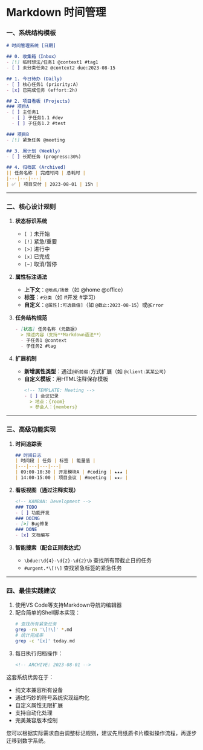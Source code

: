 # Markdown 时间管理

### 一、系统结构模板
```markdown
# 时间管理系统 [日期]

## 0. 收集箱（Inbox）
- [!] 临时想法/任务1 @context1 #tag1
- [ ] 未分类任务2 @context2 due:2023-08-15

## 1. 今日待办 (Daily)
- [ ] 核心任务1 (priority:A)
- [x] 已完成任务 (effort:2h)

## 2. 项目看板 (Projects)
### 项目A
- [ ] 主任务1
  - [ ] 子任务1.1 #dev
  - [ ] 子任务1.2 #test

### 项目B
- [!] 紧急任务 @meeting

## 3. 周计划 (Weekly)
- [ ] 长期任务 (progress:30%)

## 4. 归档区 (Archived)
|| 任务名称 | 完成时间 | 总耗时 |
|---|---|---|
| ✅ | 项目交付 | 2023-08-01 | 15h |
```

---

### 二、核心设计规则

1. **状态标识系统**
    - `[ ]` 未开始
    - `[!]` 紧急/重要
    - `[>]` 进行中
    - `[x]` 已完成
    - `[~]` 取消/暂停

2. **属性标注语法**
    - **上下文**：`@地点/场景`（如 @home @office）
    - **标签**：`#分类`（如 #开发 #学习）
    - **自定义**：`@属性[:可选数值]`（如 `@截止:2023-08-15`）或`@Error`

3. **任务结构规范**
   ```markdown
   - [状态] 任务名称 (元数据)
     > 描述内容（支持**Markdown语法**）
     - 子任务1 @context
     - 子任务2 #tag
   ```

4. **扩展机制**
    - **新增属性类型**：通过`@新前缀:`方式扩展（如 `@client:某某公司`）
    - **自定义模板**：用HTML注释保存模板
      ```markdown
      <!-- TEMPLATE: Meeting -->
      - [ ] 会议记录
        > 地点：{room}
        > 参会人：{members}
      ```

---

### 三、高级功能实现

1. **时间追踪表**
   ```markdown
   ## 时间日志
   | 时间段 | 任务 | 标签 | 能量值 |
   |---|---|---|---|
   | 09:00-10:30 | 开发模块A | #coding | ★★★ |
   | 14:00-15:00 | 项目会议 | #meeting | ★★☆ |
   ```

2. **看板视图（通过注释实现）**
   ```markdown
   <!-- KANBAN: Development -->
   ### TODO
   - [ ] 功能开发
   ### DOING 
   - [>] Bug修复
   ### DONE
   - [x] 文档编写
   ```

3. **智能搜索（配合正则表达式）**
    - `\bdue:\d{4}-\d{2}-\d{2}\b` 查找所有带截止日的任务
    - `#urgent.*\[!\]` 查找紧急标签的紧急任务

---

### 四、最佳实践建议

1. 使用VS Code等支持Markdown导航的编辑器
2. 配合简单的Shell脚本实现：
   ```bash
   # 查找所有紧急任务
   grep -rn '\[!\]' *.md
   # 统计完成率
   grep -c '[x]' today.md
   ```
3. 每日执行归档操作：
   ```markdown
   <!-- ARCHIVE: 2023-08-01 -->
   ```

这套系统优势在于：
- 纯文本兼容所有设备
- 通过巧妙的符号系统实现结构化
- 自定义属性无限扩展
- 支持自动化处理
- 完美兼容版本控制

您可以根据实际需求自由调整标记规则，建议先用纸质卡片模拟操作流程，再逐步迁移到数字系统。
